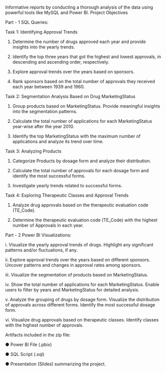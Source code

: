 Informative reports by conducting a thorough analysis of the data using powerful tools like MySQL and Power BI.
Project Objectives

Part - 1 SQL Queries:

Task 1: Identifying Approval Trends

1. Determine the number of drugs approved each year and provide insights into the yearly trends.

2. Identify the top three years that got the highest and lowest approvals, in descending and ascending order, respectively.

3. Explore approval trends over the years based on sponsors. 

4. Rank sponsors based on the total number of approvals they received each year between 1939 and 1960.



Task 2: Segmentation Analysis Based on Drug MarketingStatus

1. Group products based on MarketingStatus. Provide meaningful insights into the segmentation patterns.

2. Calculate the total number of applications for each MarketingStatus year-wise after the year 2010. 

3. Identify the top MarketingStatus with the maximum number of applications and analyze its trend over time.



Task 3: Analyzing Products

1. Categorize Products by dosage form and analyze their distribution.

2. Calculate the total number of approvals for each dosage form and identify the most successful forms.

3. Investigate yearly trends related to successful forms. 



Task 4: Exploring Therapeutic Classes and Approval Trends

1. Analyze drug approvals based on the therapeutic evaluation code (TE_Code).

2. Determine the therapeutic evaluation code (TE_Code) with the highest number of Approvals in each year.



Part - 2 Power BI Visualizations:

i. Visualize the yearly approval trends of drugs. Highlight any significant patterns and/or fluctuations, if any.

ii. Explore approval trends over the years based on different sponsors. Uncover patterns and changes in approval rates among sponsors.

iii. Visualize the segmentation of products based on MarketingStatus. 

iv. Show the total number of applications for each MarketingStatus. Enable users to filter by years and MarketingStatus for detailed analysis.

v. Analyze the grouping of drugs by dosage form. Visualize the distribution of approvals across different forms. Identify the most successful dosage form.

vi. Visualize drug approvals based on therapeutic classes. Identify classes with the highest number of approvals.



Artifacts included in the zip file:

● Power BI File (.pbix) 

● SQL Script (.sql)

● Presentation (Slides) summarizing the project.
